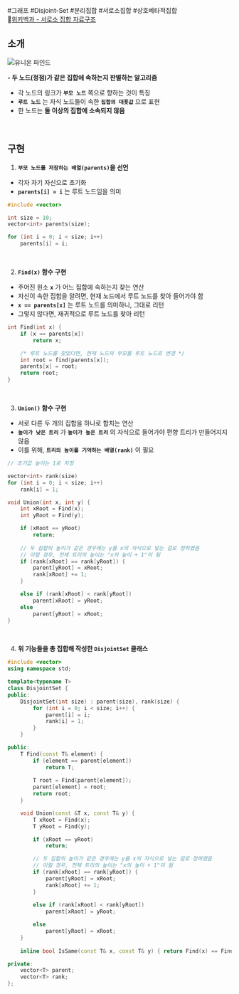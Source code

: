 #그래프 #Disjoint-Set #분리집합 #서로소집합 #상호베타적집합   
🔗[위키백과 - 서로소 집합 자료구조](https://ko.wikipedia.org/wiki/%EC%84%9C%EB%A1%9C%EC%86%8C_%EC%A7%91%ED%95%A9_%EC%9E%90%EB%A3%8C_%EA%B5%AC%EC%A1%B0)  


## 소개

![유니온 파인드](https://i.imgur.com/1tr43yL.png)

**- 두 노드(정점)가 같은 집합에 속하는지 판별하는 알고리즘**
- 각 노드의 링크가 **`부모 노드`** 쪽으로 향하는 것이 특징
- **`루트 노드`** 는 자식 노드들이 속한 **`집합의 대푯값`** 으로 표현
- 한 노드는 **둘 이상의 집합에 소속되지 않음**
<br>

## 구현

1. **`부모 노드를 저장하는 배열(parents)`을 선언**
- 각자 자기 자신으로 초기화
- **`parents[i] = i`** 는 루트 노드임을 의미
```cpp
#include <vector>

int size = 10;
vector<int> parents(size);

for (int i = 0; i < size; i++)
	parents[i] = i;
```
<br>

2. **`Find(x)` 함수 구현**
- 주어진 원소 **`x`** 가 어느 집합에 속하는지 찾는 연산
- 자신이 속한 집합을 알려면, 현재 노드에서 루트 노드를 찾아 들어가야 함
- **`x == parents[x]`**  는 루트 노드를 의미하니, 그대로 리턴
- 그렇지 않다면, 재귀적으로 루트 노드를 찾아 리턴
```cpp
int Find(int x) {
	if (x == parents[x])
		return x;

	/* 루트 노드를 찾았다면, 현재 노드의 부모를 루트 노드로 변경 */
	int root = find(parents[x]);
	parents[x] = root;
	return root;
}
```
<br>

3. **`Union()` 함수 구현**
- 서로 다른 두 개의 집합을 하나로 합치는 연산
- **`높이가 낮은 트리`** 가 **`높이가 높은 트리`** 의 자식으로 들어가야 편향 트리가 만들어지지 않음
- 이를 위해, **`트리의 높이를 기억하는 배열(rank)`** 이 필요
```cpp
// 초기값 높이는 1로 지정

vector<int> rank(size)
for (int i = 0; i < size; i++)
	rank[i] = 1;
```
```cpp
void Union(int x, int y) {
    int xRoot = Find(x);
    int yRoot = Find(y);

	if (xRoot == yRoot)
	    return;
	    
    // 두 집합의 높이가 같은 경우에는 y를 x의 자식으로 넣는 걸로 정하였음
    // 이럴 경우, 전체 트리의 높이는 "x의 높이 + 1"이 됨
    if (rank[xRoot] == rank[yRoot]) {
	    parent[yRoot] = xRoot;
        rank[xRoot] += 1;
    }

    else if (rank[xRoot] < rank[yRoot])
        parent[xRoot] = yRoot;
    else
        parent[yRoot] = xRoot;
}
```
<br>

4. **위 기능들을 총 집합해 작성한 `DisjointSet` 클래스**
```cpp
#include <vector>
using namespace std;

template<typename T>
class DisjointSet {
public:
    DisjointSet(int size) : parent(size), rank(size) {
        for (int i = 0; i < size; i++) {
            parent[i] = i;
            rank[i] = 1;
        }
    }

public:
    T Find(const T& element) {
        if (element == parent[element])
            return T;
            
        T root = Find(parent[element]);
        parent[element] = root;
        return root;
    }

    void Union(const &T x, const T& y) {
        T xRoot = Find(x);
        T yRoot = Find(y);

        if (xRoot == yRoot)
            return;

        // 두 집합의 높이가 같은 경우에는 y를 x의 자식으로 넣는 걸로 정하였음
        // 이럴 경우, 전체 트리의 높이는 "x의 높이 + 1"이 됨
        if (rank[xRoot] == rank[yRoot]) {
            parent[yRoot] = xRoot;
            rank[xRoot] += 1;
        }
        
        else if (rank[xRoot] < rank[yRoot])
            parent[xRoot] = yRoot;

        else
            parent[yRoot] = xRoot;
    }
    
    inline bool IsSame(const T& x, const T& y) { return Find(x) == Find(y); }

private:
    vector<T> parent;
    vector<T> rank;
};
```
